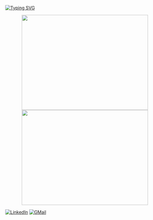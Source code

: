 <a href="https://git.io/typing-svg"><img src="https://readme-typing-svg.demolab.com?font=Poppins&weight=500&size=150&duration=5001&pause=1000&color=2C6E49&center=true&vCenter=true&repeat=false&width=1920&height=1000&lines=Hey+there%2C+I'm++Shayan;DevOps+for+good+%22%7D%22" alt="Typing SVG" /></a>

<p align="center">
<img src="https://github-readme-stats.vercel.app/api?username=Shayan-Ghani&theme=gotham&show_icons=true" height=300px width=400px>
<img src="https://github-readme-stats.vercel.app/api/top-langs/?username=Shayan-Ghani&theme=gotham&show_icons=true" height=300px width=400px>
</p>

[![LinkedIn](https://img.shields.io/badge/linkedin-%230077B5.svg?style=for-the-badge&logo=linkedin&logoColor=white)](https://www.linkedin.com/in/dev-shayan-ghani)
[![GMail](https://img.shields.io/badge/gmail-f0f0f0?&style=for-the-badge&logo=gmail&logoColor=white&color=ea4335)](mailto:shayanghani1384@gmail.com)
